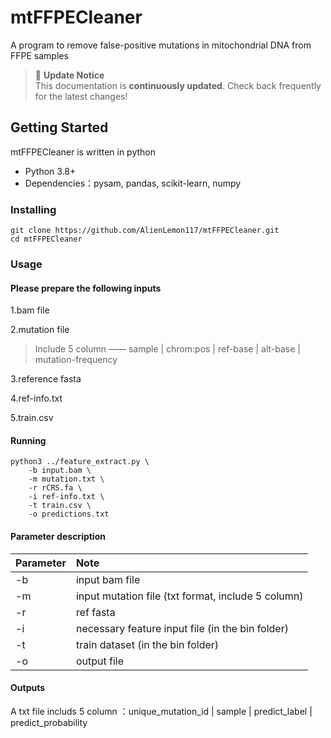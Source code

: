 # mtFFPECleaner
A program to remove false-positive mutations in mitochondrial DNA from FFPE samples 
> 📢 **Update Notice**  
> This documentation is **continuously updated**. Check back frequently for the latest changes!

## Getting Started
mtFFPECleaner is written in python
- Python 3.8+
- Dependencies：pysam, pandas, scikit-learn, numpy

### Installing
```shell
git clone https://github.com/AlienLemon117/mtFFPECleaner.git
cd mtFFPECleaner
```

### Usage

#### Please prepare the following inputs
1.bam file

2.mutation file
> Include 5 column —— sample | chrom:pos | ref-base | alt-base | mutation-frequency

3.reference fasta

4.ref-info.txt

5.train.csv


#### Running
```shell
python3 ../feature_extract.py \
    -b input.bam \
    -m mutation.txt \
    -r rCRS.fa \
    -i ref-info.txt \
    -t train.csv \
    -o predictions.txt
```
#### Parameter description
|Parameter|Note|
|:---|:---|
|-b|input bam file|
|-m|input mutation file (txt format, include 5 column)|
|-r|ref fasta|
|-i|necessary feature input file (in the bin folder) |
|-t|train dataset (in the bin folder)|
|-o|output file|

#### Outputs
A txt file includs 5 column ：unique_mutation_id | sample | predict_label | predict_probability


